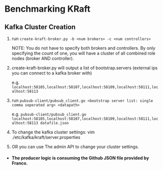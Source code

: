 # Benchmarking KRaft

## Kafka Cluster Creation

1. run `create-kraft-broker.py -b <num brokers> -c <num controllers>`

   NOTE: You do not have to specify both brokers and controllers. By only specifying the count of one, you will have a cluster of all combined role nodes (broker AND controller).

2. create-kraft-broker.py will output a list of bootstrap.servers (external ips you can connect to a kafka broker with)

   e.g. `localhost:58105,localhost:58107,localhost:58109,localhost:58111,localhost:58113`

3. run `pubsub-client/pubsub_client.go <bootstrap server list: single comma seperated arg> <datapath>`

   e.g. `pubsub-client/pubsub_client.go localhost:58105,localhost:58107,localhost:58109,localhost:58111,localhost:58113 datafile.json`

4.  To change the kafka cluster settings: vim ./etc/kafka/kraft/server.properties

5. OR you can use The admin API to change your cluster settings. 
    

* #### The producer logic is consuming the Github JSON file provided by Franco. 
   
   
